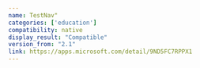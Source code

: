 ```yaml
---
name: TestNav"
categories: ['education']
compatibility: native
display_result: "Compatible"
version_from: "2.1"
link: https://apps.microsoft.com/detail/9ND5FC7RPPX1
---
```


